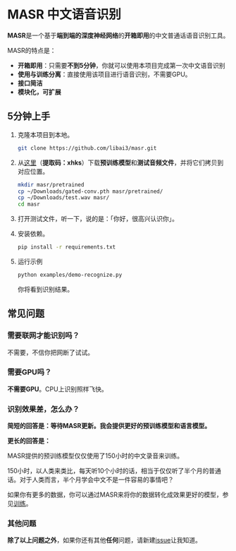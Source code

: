 # MASR 中文语音识别

**MASR**是一个基于**端到端的深度神经网络**的**开箱即用**的中文普通话语音识别工具。

MASR的特点是：

* **开箱即用**：只需要**不到5分钟**，你就可以使用本项目完成第一次中文语音识别
* **使用与训练分离**：直接使用该项目进行语音识别，不需要GPU。
* **接口简洁**
* **模块化，可扩展**

## 5分钟上手

1. 克隆本项目到本地。

   ```sh
   git clone https://github.com/libai3/masr.git
   ```

2. 从[这里](https://pan.baidu.com/s/1HmQqZXsyYz28fQ0XTfB8SA)（**提取码：xhks**）下载**预训练模型**和**测试音频文件**，并将它们拷贝到对应位置。

   ```sh
   mkdir masr/pretrained
   cp ~/Downloads/gated-conv.pth masr/pretrained/
   cp ~/Downloads/test.wav masr/
   cd masr
   ```

3. 打开测试文件，听一下，说的是：「你好，很高兴认识你」。

4. 安装依赖。

   ```sh
   pip install -r requirements.txt
   ```

5. 运行示例

   ```sh
   python examples/demo-recognize.py
   ```

   你将看到识别结果。

## 常见问题

### 需要联网才能识别吗？

不需要，不信你把网断了试试。

### 需要GPU吗？

**不需要GPU**。CPU上识别照样飞快。

### 识别效果差，怎么办？

**简短的回答是：等待MASR更新。我会提供更好的预训练模型和语言模型。**

**更长的回答是：**

MASR提供的预训练模型仅仅使用了150小时的中文录音来训练。

150小时，以人类来类比，每天听10个小时的话，相当于仅仅听了半个月的普通话。对于人类而言，半个月学会中文不是一件容易的事情吧？

如果你有更多的数据，你可以通过MASR来将你的数据转化成效果更好的模型，参见[训练](docs/train.md)。

### 其他问题

**除了以上问题之外**，如果你还有其他**任何**问题，请新建[issue](https://github.com/libai3/masr/issues/new)让我知道。